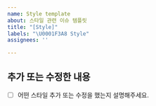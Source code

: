 ```yaml
---
name: Style template
about: 스타일 관련 이슈 템플릿
title: "[Style]"
labels: "\U0001F3A8 Style"
assignees: ''

---
```


## 추가 또는 수정한 내용

- [ ] 어떤 스타일 추가 또는 수정을 했는지 설명해주세요.
